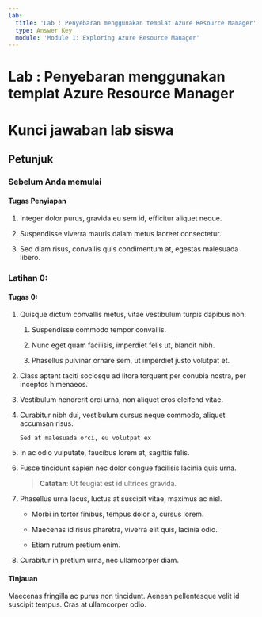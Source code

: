 ```yaml
---
lab:
  title: 'Lab : Penyebaran menggunakan templat Azure Resource Manager'
  type: Answer Key
  module: 'Module 1: Exploring Azure Resource Manager'
---
```


# Lab : Penyebaran menggunakan templat Azure Resource Manager
# Kunci jawaban lab siswa

## Petunjuk

### Sebelum Anda memulai

#### Tugas Penyiapan

1. Integer dolor purus, gravida eu sem id, efficitur aliquet neque. 

1. Suspendisse viverra mauris dalam metus laoreet consectetur. 

1. Sed diam risus, convallis quis condimentum at, egestas malesuada libero. 

### Latihan 0: 

#### Tugas 0: 

1. Quisque dictum convallis metus, vitae vestibulum turpis dapibus non.

    1. Suspendisse commodo tempor convallis. 

    1. Nunc eget quam facilisis, imperdiet felis ut, blandit nibh. 

    1. Phasellus pulvinar ornare sem, ut imperdiet justo volutpat et.

1. Class aptent taciti sociosqu ad litora torquent per conubia nostra, per inceptos himenaeos. 

1. Vestibulum hendrerit orci urna, non aliquet eros eleifend vitae. 

1. Curabitur nibh dui, vestibulum cursus neque commodo, aliquet accumsan risus. 

    ```
    Sed at malesuada orci, eu volutpat ex
    ```

1. In ac odio vulputate, faucibus lorem at, sagittis felis.

1. Fusce tincidunt sapien nec dolor congue facilisis lacinia quis urna.

    > **Catatan**: Ut feugiat est id ultrices gravida.

1. Phasellus urna lacus, luctus at suscipit vitae, maximus ac nisl. 

    - Morbi in tortor finibus, tempus dolor a, cursus lorem. 

    - Maecenas id risus pharetra, viverra elit quis, lacinia odio. 

    - Etiam rutrum pretium enim. 

1. Curabitur in pretium urna, nec ullamcorper diam. 

#### Tinjauan

Maecenas fringilla ac purus non tincidunt. Aenean pellentesque velit id suscipit tempus. Cras at ullamcorper odio.
